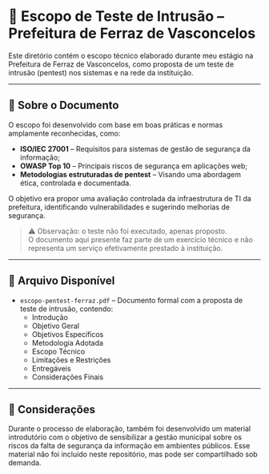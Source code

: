 # 📄 Escopo de Teste de Intrusão – Prefeitura de Ferraz de Vasconcelos

Este diretório contém o escopo técnico elaborado durante meu estágio na Prefeitura de Ferraz de Vasconcelos, como proposta de um teste de intrusão (pentest) nos sistemas e na rede da instituição.

---

## 🧾 Sobre o Documento

O escopo foi desenvolvido com base em boas práticas e normas amplamente reconhecidas, como:

- **ISO/IEC 27001** – Requisitos para sistemas de gestão de segurança da informação;
- **OWASP Top 10** – Principais riscos de segurança em aplicações web;
- **Metodologias estruturadas de pentest** – Visando uma abordagem ética, controlada e documentada.

O objetivo era propor uma avaliação controlada da infraestrutura de TI da prefeitura, identificando vulnerabilidades e sugerindo melhorias de segurança.

> ⚠️ Observação: o teste não foi executado, apenas proposto.  
> O documento aqui presente faz parte de um exercício técnico e não representa um serviço efetivamente prestado à instituição.

---

## 📂 Arquivo Disponível

- `escopo-pentest-ferraz.pdf` – Documento formal com a proposta de teste de intrusão, contendo:  
  - Introdução
  - Objetivo Geral
  - Objetivos Específicos
  - Metodologia Adotada
  - Escopo Técnico
  - Limitações e Restrições
  - Entregáveis
  - Considerações Finais

---

## 📌 Considerações

Durante o processo de elaboração, também foi desenvolvido um material introdutório com o objetivo de sensibilizar a gestão municipal sobre os riscos da falta de segurança da informação em ambientes públicos. Esse material não foi incluído neste repositório, mas pode ser compartilhado sob demanda.
